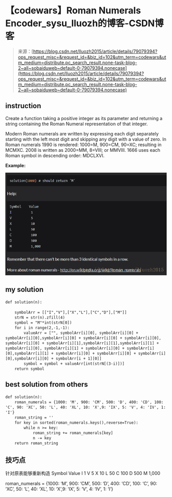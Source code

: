 <!--yml
category: codewars
date: 2022-08-13 11:48:22
-->

# 【codewars】Roman Numerals Encoder_sysu_lluozh的博客-CSDN博客

> 来源：[https://blog.csdn.net/lluozh2015/article/details/79079394?ops_request_misc=&request_id=&biz_id=102&utm_term=codewars&utm_medium=distribute.pc_search_result.none-task-blog-2~all~sobaiduweb~default-0-79079394.nonecase](https://blog.csdn.net/lluozh2015/article/details/79079394?ops_request_misc=&request_id=&biz_id=102&utm_term=codewars&utm_medium=distribute.pc_search_result.none-task-blog-2~all~sobaiduweb~default-0-79079394.nonecase)

## **instruction**

Create a function taking a positive integer as its parameter and returning a string containing the Roman Numeral representation of that integer.

Modern Roman numerals are written by expressing each digit separately starting with the left most digit and skipping any digit with a value of zero. In Roman numerals 1990 is rendered: 1000=M, 900=CM, 90=XC; resulting in MCMXC. 2008 is written as 2000=MM, 8=VIII; or MMVIII. 1666 uses each Roman symbol in descending order: MDCLXVI.

**Example:**

![这里写图片描述](img/b6b9d73085401a62327d528b1635b190.png)

## **my solution**

```
def solution(n):

    symbolArr = [["I","V"],["X","L"],["C","D"],["M"]]
    strN = str(n).zfill(4)
    symbol = "M"*int(strN[0])
    for i in range(2,-1,-1):
        valueArr = ["", symbolArr[i][0], symbolArr[i][0] + symbolArr[i][0],symbolArr[i][0] + symbolArr[i][0] + symbolArr[i][0], symbolArr[i][0] + symbolArr[i][1],symbolArr[i][1],symbolArr[i][1] + symbolArr[i][0], symbolArr[i][1] + symbolArr[i][0] + symbolArr[i][0],symbolArr[i][1] + symbolArr[i][0] + symbolArr[i][0] + symbolArr[i][0],symbolArr[i][0] + symbolArr[i + 1][0]]
        symbol = symbol + valueArr[int(strN[(3-i)])]
    return symbol
```

## **best solution from others**

```
def solution(n):
    roman_numerals = {1000: 'M', 900: 'CM', 500: 'D', 400: 'CD', 100: 'C', 90: 'XC', 50: 'L', 40: 'XL', 10: 'X',9: 'IX', 5: 'V', 4: 'IV', 1: 'I'}
    roman_string = ''
    for key in sorted(roman_numerals.keys(),reverse=True):
        while n >= key:
            roman_string += roman_numerals[key]
            n -= key
    return roman_string
```

## **技巧点**

针对原表能够重新构造
Symbol Value
I 1
V 5
X 10
L 50
C 100
D 500
M 1,000

roman_numerals = {1000: ‘M’, 900: ‘CM’, 500: ‘D’, 400: ‘CD’, 100: ‘C’, 90: ‘XC’, 50: ‘L’, 40: ‘XL’, 10: ‘X’,9: ‘IX’, 5: ‘V’, 4: ‘IV’, 1: ‘I’}